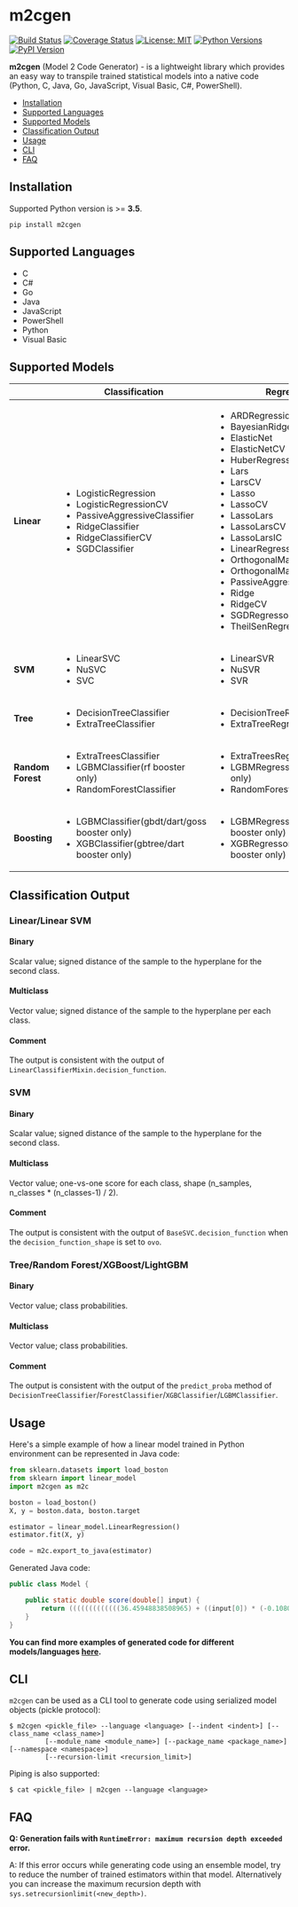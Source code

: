 # m2cgen

[![Build Status](https://travis-ci.org/BayesWitnesses/m2cgen.svg?branch=master)](https://travis-ci.org/BayesWitnesses/m2cgen)
[![Coverage Status](https://coveralls.io/repos/github/BayesWitnesses/m2cgen/badge.svg?branch=master)](https://coveralls.io/github/BayesWitnesses/m2cgen?branch=master)
[![License: MIT](https://img.shields.io/github/license/BayesWitnesses/m2cgen.svg)](https://github.com/BayesWitnesses/m2cgen/blob/master/LICENSE)
[![Python Versions](https://img.shields.io/pypi/pyversions/m2cgen.svg?logo=python&logoColor=white)](https://pypi.org/project/m2cgen)
[![PyPI Version](https://img.shields.io/pypi/v/m2cgen.svg?logo=pypi&logoColor=white)](https://pypi.org/project/m2cgen)

**m2cgen** (Model 2 Code Generator) - is a lightweight library which provides an easy way to transpile trained statistical models into a native code (Python, C, Java, Go, JavaScript, Visual Basic, C#, PowerShell).

* [Installation](#installation)
* [Supported Languages](#supported-languages)
* [Supported Models](#supported-models)
* [Classification Output](#classification-output)
* [Usage](#usage)
* [CLI](#cli)
* [FAQ](#faq)

## Installation
Supported Python version is >= **3.5**.
```
pip install m2cgen
```


## Supported Languages

- C
- C#
- Go
- Java
- JavaScript
- PowerShell
- Python
- Visual Basic

## Supported Models

|  | Classification | Regression |
| --- | --- | --- |
| **Linear** | <ul><li>LogisticRegression</li><li>LogisticRegressionCV</li><li>PassiveAggressiveClassifier</li><li>RidgeClassifier</li><li>RidgeClassifierCV</li><li>SGDClassifier</li></ul> | <ul><li>ARDRegression</li><li>BayesianRidge</li><li>ElasticNet</li><li>ElasticNetCV</li><li>HuberRegressor</li><li>Lars</li><li>LarsCV</li><li>Lasso</li><li>LassoCV</li><li>LassoLars</li><li>LassoLarsCV</li><li>LassoLarsIC</li><li>LinearRegression</li><li>OrthogonalMatchingPursuit</li><li>OrthogonalMatchingPursuitCV</li><li>PassiveAggressiveRegressor</li><li>Ridge</li><li>RidgeCV</li><li>SGDRegressor</li><li>TheilSenRegressor</li></ul> |
| **SVM** | <ul><li>LinearSVC</li><li>NuSVC</li><li>SVC</li></ul> | <ul><li>LinearSVR</li><li>NuSVR</li><li>SVR</li></ul> |
| **Tree** | <ul><li>DecisionTreeClassifier</li><li>ExtraTreeClassifier</li></ul> | <ul><li>DecisionTreeRegressor</li><li>ExtraTreeRegressor</li></ul> |
| **Random Forest** | <ul><li>ExtraTreesClassifier</li><li>LGBMClassifier(rf booster only)</li><li>RandomForestClassifier</li></ul> | <ul><li>ExtraTreesRegressor</li><li>LGBMRegressor(rf booster only)</li><li>RandomForestRegressor</li></ul> |
| **Boosting** | <ul><li>LGBMClassifier(gbdt/dart/goss booster only)</li><li>XGBClassifier(gbtree/dart booster only)</li><ul> | <ul><li>LGBMRegressor(gbdt/dart/goss booster only)</li><li>XGBRegressor(gbtree/dart booster only)</li></ul> |

## Classification Output
### Linear/Linear SVM
#### Binary
Scalar value; signed distance of the sample to the hyperplane for the second class.
#### Multiclass
Vector value; signed distance of the sample to the hyperplane per each class.
#### Comment
The output is consistent with the output of ```LinearClassifierMixin.decision_function```.

### SVM
#### Binary
Scalar value; signed distance of the sample to the hyperplane for the second class.
#### Multiclass
Vector value; one-vs-one score for each class, shape (n_samples, n_classes * (n_classes-1) / 2).
#### Comment
The output is consistent with the output of ```BaseSVC.decision_function``` when the `decision_function_shape` is set to `ovo`.

### Tree/Random Forest/XGBoost/LightGBM
#### Binary
Vector value; class probabilities.
#### Multiclass
Vector value; class probabilities.
#### Comment
The output is consistent with the output of the `predict_proba` method of `DecisionTreeClassifier`/`ForestClassifier`/`XGBClassifier`/`LGBMClassifier`.

## Usage

Here's a simple example of how a linear model trained in Python environment can be represented in Java code:
```python
from sklearn.datasets import load_boston
from sklearn import linear_model
import m2cgen as m2c

boston = load_boston()
X, y = boston.data, boston.target

estimator = linear_model.LinearRegression()
estimator.fit(X, y)

code = m2c.export_to_java(estimator)
```

Generated Java code:
```java
public class Model {

    public static double score(double[] input) {
        return (((((((((((((36.45948838508965) + ((input[0]) * (-0.10801135783679647))) + ((input[1]) * (0.04642045836688297))) + ((input[2]) * (0.020558626367073608))) + ((input[3]) * (2.6867338193449406))) + ((input[4]) * (-17.76661122830004))) + ((input[5]) * (3.8098652068092163))) + ((input[6]) * (0.0006922246403454562))) + ((input[7]) * (-1.475566845600257))) + ((input[8]) * (0.30604947898516943))) + ((input[9]) * (-0.012334593916574394))) + ((input[10]) * (-0.9527472317072884))) + ((input[11]) * (0.009311683273794044))) + ((input[12]) * (-0.5247583778554867));
    }
}
```

**You can find more examples of generated code for different models/languages [here](https://github.com/BayesWitnesses/m2cgen/tree/master/generated_code_examples).**

## CLI

`m2cgen` can be used as a CLI tool to generate code using serialized model objects (pickle protocol):
```
$ m2cgen <pickle_file> --language <language> [--indent <indent>] [--class_name <class_name>]
         [--module_name <module_name>] [--package_name <package_name>] [--namespace <namespace>]
         [--recursion-limit <recursion_limit>]
```

Piping is also supported:
```
$ cat <pickle_file> | m2cgen --language <language>
```

## FAQ
**Q: Generation fails with `RuntimeError: maximum recursion depth exceeded` error.**

A: If this error occurs while generating code using an ensemble model, try to reduce the number of trained estimators within that model. Alternatively you can increase the maximum recursion depth with `sys.setrecursionlimit(<new_depth>)`.
